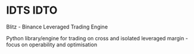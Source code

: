 # IDTS IDTO
Blitz - Binance Leveraged Trading Engine

Python library/engine for trading on cross and isolated leveraged margin - focus on operability and optimisation
